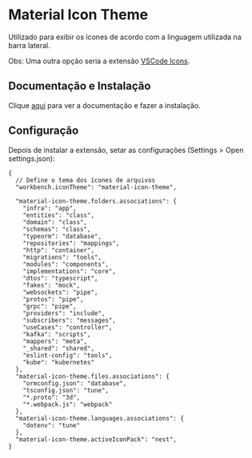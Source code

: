 # Material Icon Theme

Utilizado para exibir os ícones de acordo com a linguagem utilizada na barra lateral.

Obs: Uma outra opção seria a extensão [VSCode Icons](vscode-icons.md).

## Documentação e Instalação

Clique [aqui](https://marketplace.visualstudio.com/items?itemName=PKief.material-icon-theme) para ver a documentação e fazer a instalação.

## Configuração

Depois de instalar a extensão, setar as configurações (Settings > Open settings.json):

```
{
  // Define o tema dos ícones de arquivos
  "workbench.iconTheme": "material-icon-theme",

  "material-icon-theme.folders.associations": {
    "infra": "app",
    "entities": "class",
    "domain": "class",
    "schemas": "class",
    "typeorm": "database",
    "repositories": "mappings",
    "http": "container",
    "migrations": "tools",
    "modules": "components",
    "implementations": "core",
    "dtos": "typescript",
    "fakes": "mock",
    "websockets": "pipe",
    "protos": "pipe",
    "grpc": "pipe",
    "providers": "include",
    "subscribers": "messages",
    "useCases": "controller",
    "kafka": "scripts",
    "mappers": "meta",
    "_shared": "shared",
    "eslint-config": "tools",
    "kube": "kubernetes"
  },
  "material-icon-theme.files.associations": {
    "ormconfig.json": "database",
    "tsconfig.json": "tune",
    "*.proto": "3d",
    "*.webpack.js": "webpack"
  },
  "material-icon-theme.languages.associations": {
    "dotenv": "tune"
  },
  "material-icon-theme.activeIconPack": "nest",
}
```